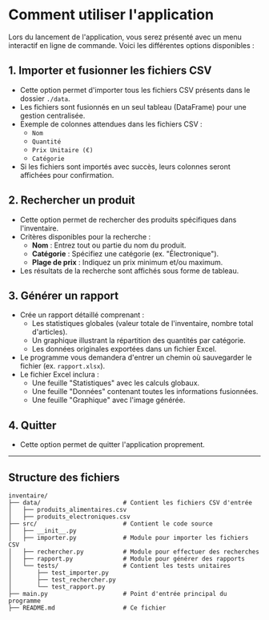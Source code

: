 # **Comment utiliser l'application**

Lors du lancement de l'application, vous serez présenté avec un menu interactif en ligne de commande. Voici les différentes options disponibles :

## **1. Importer et fusionner les fichiers CSV**
- Cette option permet d'importer tous les fichiers CSV présents dans le dossier `./data`.
- Les fichiers sont fusionnés en un seul tableau (DataFrame) pour une gestion centralisée.
- Exemple de colonnes attendues dans les fichiers CSV :
  - `Nom`
  - `Quantité`
  - `Prix Unitaire (€)`
  - `Catégorie`
- Si les fichiers sont importés avec succès, leurs colonnes seront affichées pour confirmation.

## **2. Rechercher un produit**
- Cette option permet de rechercher des produits spécifiques dans l'inventaire.
- Critères disponibles pour la recherche :
  - **Nom** : Entrez tout ou partie du nom du produit.
  - **Catégorie** : Spécifiez une catégorie (ex. "Électronique").
  - **Plage de prix** : Indiquez un prix minimum et/ou maximum.
- Les résultats de la recherche sont affichés sous forme de tableau.

## **3. Générer un rapport**
- Crée un rapport détaillé comprenant :
  - Les statistiques globales (valeur totale de l'inventaire, nombre total d'articles).
  - Un graphique illustrant la répartition des quantités par catégorie.
  - Les données originales exportées dans un fichier Excel.
- Le programme vous demandera d'entrer un chemin où sauvegarder le fichier (ex. `rapport.xlsx`).
- Le fichier Excel inclura :
  - Une feuille "Statistiques" avec les calculs globaux.
  - Une feuille "Données" contenant toutes les informations fusionnées.
  - Une feuille "Graphique" avec l'image générée.

## **4. Quitter**
- Cette option permet de quitter l'application proprement.

---

## **Structure des fichiers**
```plaintext
inventaire/
├── data/                       # Contient les fichiers CSV d'entrée
│   ├── produits_alimentaires.csv
│   ├── produits_electroniques.csv
├── src/                        # Contient le code source
│   ├── __init__.py
│   ├── importer.py             # Module pour importer les fichiers CSV
│   ├── rechercher.py           # Module pour effectuer des recherches
│   ├── rapport.py              # Module pour générer des rapports
│   └── tests/                  # Contient les tests unitaires
│       ├── test_importer.py
│       ├── test_rechercher.py
│       └── test_rapport.py
├── main.py                     # Point d'entrée principal du programme
├── README.md                   # Ce fichier